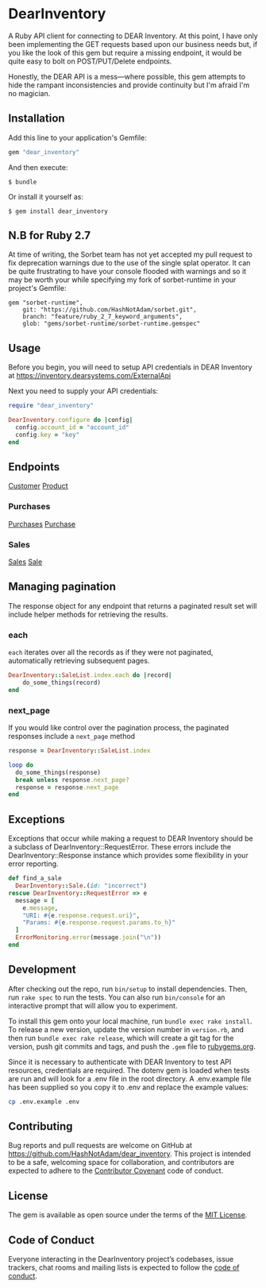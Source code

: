 # DearInventory

A Ruby API client for connecting to DEAR Inventory. At this point, I have only been implementing the GET requests based upon our business needs but, if you like the look of this gem but require a missing endpoint, it would be quite easy to bolt on POST/PUT/Delete endpoints.

Honestly, the DEAR API is a mess—where possible, this gem attempts to hide the rampant inconsistencies and provide continuity but I'm afraid I'm no magician.

## Installation

Add this line to your application's Gemfile:

```ruby
gem "dear_inventory"
```

And then execute:

    $ bundle

Or install it yourself as:

    $ gem install dear_inventory

## N.B for Ruby 2.7

At time of writing, the Sorbet team has not yet accepted my pull request to fix deprecation warnings due to the use of the single splat operator. It can be quite frustrating to have your console flooded with warnings and so it may be worth your while specifying my fork of sorbet-runtime in your project's Gemfile:
```
gem "sorbet-runtime",
    git: "https://github.com/HashNotAdam/sorbet.git",
    branch: "feature/ruby_2_7_keyword_arguments",
    glob: "gems/sorbet-runtime/sorbet-runtime.gemspec"
```

## Usage

Before you begin, you will need to setup API credentials in DEAR Inventory at https://inventory.dearsystems.com/ExternalApi

Next you need to supply your API credentials:
```ruby
require "dear_inventory"

DearInventory.configure do |config|
  config.account_id = "account_id"
  config.key = "key"
end
```

## Endpoints

[Customer](https://github.com/HashNotAdam/dear_inventory-ruby/docs/resources/customer.md)
[Product](https://github.com/HashNotAdam/dear_inventory-ruby/docs/resources/product.md)

### Purchases

[Purchases](https://github.com/HashNotAdam/dear_inventory-ruby/docs/resources/purchases.md)
[Purchase](https://github.com/HashNotAdam/dear_inventory-ruby/docs/resources/purchase.md)

### Sales

[Sales](https://github.com/HashNotAdam/dear_inventory-ruby/docs/resources/sales.md)
[Sale](https://github.com/HashNotAdam/dear_inventory-ruby/docs/resources/sale.md)

## Managing pagination

The response object for any endpoint that returns a paginated result set will include helper methods for retrieving the results.

### each

`each` iterates over all the records as if they were not paginated, automatically retrieving subsequent pages.

```ruby
DearInventory::SaleList.index.each do |record|
	do_some_things(record)
end
```

### next_page

If you would like control over the pagination process, the paginated responses include a `next_page` method

```ruby
response = DearInventory::SaleList.index

loop do
  do_some_things(response)
  break unless response.next_page?
  response = response.next_page
end
```

## Exceptions

Exceptions that occur while making a request to DEAR Inventory should be a subclass of DearInventory::RequestError. These errors include the DearInventory::Response instance which provides some flexibility in your error reporting.

```ruby
def find_a_sale
  DearInventory::Sale.(id: "incorrect")
rescue DearInventory::RequestError => e
  message = [
    e.message,
    "URI: #{e.response.request.uri}",
    "Params: #{e.response.request.params.to_h}"
  ]
  ErrorMonitoring.error(message.join("\n"))
end
```

## Development

After checking out the repo, run `bin/setup` to install dependencies. Then, run `rake spec` to run the tests. You can also run `bin/console` for an interactive prompt that will allow you to experiment.

To install this gem onto your local machine, run `bundle exec rake install`. To release a new version, update the version number in `version.rb`, and then run `bundle exec rake release`, which will create a git tag for the version, push git commits and tags, and push the `.gem` file to [rubygems.org](https://rubygems.org).

Since it is necessary to authenticate with DEAR Inventory to test API resources, credentials are required. The dotenv gem is loaded when tests are run and will look for a .env file in the root directory. A .env.example file has been supplied so you copy it to .env and replace the example values:

```sh
cp .env.example .env
```

## Contributing

Bug reports and pull requests are welcome on GitHub at https://github.com/HashNotAdam/dear_inventory. This project is intended to be a safe, welcoming space for collaboration, and contributors are expected to adhere to the [Contributor Covenant](http://contributor-covenant.org) code of conduct.

## License

The gem is available as open source under the terms of the
[MIT License](https://opensource.org/licenses/MIT).

## Code of Conduct

Everyone interacting in the DearInventory project’s codebases, issue trackers,
chat rooms and mailing lists is expected to follow the
[code of conduct](https://github.com/HashNotAdam/dear_inventory/blob/master/CODE_OF_CONDUCT.md).
